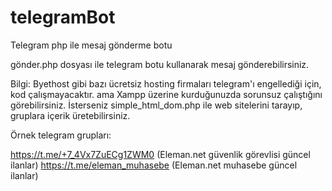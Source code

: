 # telegramBot
Telegram php ile mesaj gönderme botu

gönder.php dosyası ile telegram botu kullanarak mesaj gönderebilirsiniz.

Bilgi: Byethost gibi bazı ücretsiz hosting firmaları telegram'ı engellediği için, kod çalışmayacaktır. ama Xampp üzerine kurduğunuzda sorunsuz çalıştığını görebilirsiniz. 
İsterseniz simple_html_dom.php ile web sitelerini tarayıp, gruplara içerik üretebilirsiniz. 

Örnek telegram grupları:

https://t.me/+7_4Vx7ZuECg1ZWM0 (Eleman.net güvenlik görevlisi güncel ilanlar)
https://t.me/eleman_muhasebe (Eleman.net muhasebe güncel ilanlar)
